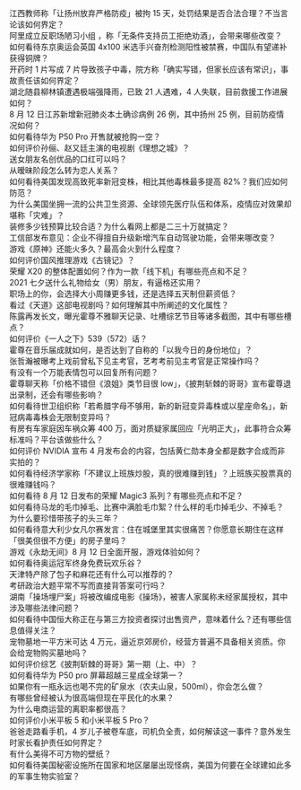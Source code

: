 江西教师称「让扬州放弃严格防疫」被拘 15 天，处罚结果是否合法合理？不当言论该如何界定？  
阿里成立反职场陋习小组 ，称「无条件支持员工拒绝劝酒」，会带来哪些改变？  
如何看待东京奥运会英国 4x100 米选手兴奋剂检测阳性被禁赛，中国队有望递补获得铜牌？  
开药时 1 片写成 7 片导致孩子中毒，院方称「确实写错，但家长应该有常识」，事故责任该如何界定？  
湖北随县柳林镇遭遇极端强降雨，已致 21 人遇难，4 人失联，目前救援工作进展如何？  
8 月 12 日江苏新增新冠肺炎本土确诊病例 26 例，其中扬州 25 例，目前防疫情况如何？  
如何看待华为 P50 Pro 开售就被抢购一空？  
如何评价孙俪、赵又廷主演的电视剧《理想之城》？  
送女朋友名创优品的口红可以吗？  
从暧昧阶段怎么转为恋人关系？  
如何看待美国发现高致死率新冠变株，相比其他毒株最多提高 82%？我们应如何防范？  
为什么美国坐拥一流的公共卫生资源、全球领先医疗队伍和体系，疫情应对效果却堪称「灾难」？  
装修多少钱预算比较合适？为什么看网上都是二三十万就搞定？  
工信部发布意见：企业不得擅自升级新增汽车自动驾驶功能，会带来哪改变？  
游戏《原神》还能火多久？最高会火到什么程度？  
如何评价国风推理游戏《古镜记》？  
荣耀 X20 的整体配置如何？作为一款「线下机」有哪些亮点和不足？  
2021 七夕送什么礼物给女（男）朋友，有逼格还实用？  
职场上的你，会选择大小周赚更多钱，还是选择五天制但薪资低？  
看过《天道》这部电视剧吗？如何理解其中所阐述的文化属性？  
陈露再发长文，曝光霍尊不雅聊天记录、吐槽综艺节目等诸多截图，其中有哪些槽点？  
如何评价《一人之下》539（572）话？  
霍尊在音乐届成就如何，是否达到了自称的「以我今日的身份地位」？  
张哲瀚被曝考上戏前曾私下见主考官，艺考考前见主考官是正常操作吗？  
有没有一个万能表情包可以回复所有问题？  
霍尊聊天称「价格不错但《浪姐》类节目很 low」，《披荆斩棘的哥哥》宣布霍尊退出录制，还会有哪些影响？  
如何看待世卫组织称「若希腊字母不够用，新的新冠变异毒株或以星座命名」，新冠病毒毒株会无限制变异吗？  
有房有车家庭因车祸众筹 400 万，面对质疑家属回应「光明正大」，此事符合众筹标准吗？平台该做些什么？  
如何评价 NVIDIA 宣布 4 月发布会的内容，包括黄仁勋本身全都是数字合成而非实拍的？  
如何看待经济学家称「不建议上班族炒股，真的很难赚到钱」？上班族买股票真的很难赚钱吗？  
如何看待 8 月 12 日发布的荣耀 Magic3 系列？有哪些亮点和不足？  
如何看待马龙的毛巾掉毛、比赛中满脸毛巾絮？什么样的毛巾掉毛少、不掉毛？  
为什么要珍惜带孩子的头三年？  
如何看待意大利少女凡尔赛发言：住在城堡里其实很痛苦？你愿意长期住在这样「很美但很不方便」的房子里吗？  
游戏《永劫无间》8 月 12 日全面开服，游戏体验如何？  
如何看待奥运冠军终身免费玩欢乐谷？  
天津特产除了包子和麻花还有什么可以推荐的？  
考研政治大题平常不写而直接背答案可行吗？  
湖南「操场埋尸案」将被改编成电影《操场》，被害人家属称未经家属授权，其中涉及哪些法律问题？  
如何看待中国恒大称正在与第三方投资者探讨出售资产，意味着什么？还有哪些信息值得关注？  
宠物墓地一平方米可达 4 万元，逼近京郊房价，经营方普遍不具备相关资质。你会给宠物购买墓地吗？  
如何评价综艺《披荆斩棘的哥哥》第一期（上、中）？  
如何看待华为 P50 pro 屏幕超越三星成全球第一？  
如果你有一瓶永远也喝不完的矿泉水（农夫山泉，500ml），你会怎么做？  
有哪些曾经被认为很高端但现在平民化的水果？  
为什么电商运营的离职率都很高？  
如何评价小米平板 5 和小米平板 5 Pro？  
爸爸走路看手机，4 岁儿子被卷车底，司机负全责，如何解读这一事件？意外发生时家长看护责任如何界定？  
有什么美得不可方物的壁纸？  
如何看待美国秘密设施所在国家和地区屡屡出现怪病，美国为何要在全球建如此多的军事生物实验室？  
